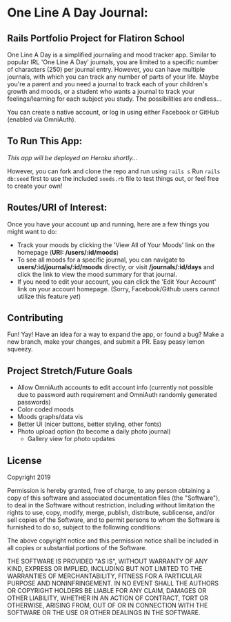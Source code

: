 # One Line A Day Journal:
## Rails Portfolio Project for Flatiron School 

One Line A Day is a simplified journaling and mood tracker app. Similar to popular IRL 'One Line A Day' journals, you are limited to a specific number of characters (250) per journal entry. However, you can have multiple journals, with which you can track any number of parts of your life. Maybe you're a parent and you need a journal to track each of your children's growth and moods, or a student who wants a journal to track your feelings/learning for each subject you study. The possibilities are endless... 

You can create a native account, or log in using either Facebook or GitHub (enabled via OmniAuth). 

## To Run This App: 
*This app will be deployed on Heroku shortly...* 

However, you can fork and clone the repo and run using `rails s` 
Run `rails db:seed` first to use the included `seeds.rb` file to test things out, or feel free to create your own! 

## Routes/URI of Interest: 
Once you have your account up and running, here are a few things you might want to do: 
- Track your moods by clicking the 'View All of Your Moods' link on the homepage (**URI: /users/:id/moods**)
- To see all moods for a specific journal, you can navigate to **users/:id/journals/:id/moods** directly, or visit **/journals/:id/days** and click the link to view the mood summary for that journal. 
- If you need to edit your account, you can click the 'Edit Your Account' link on your account homepage. (Sorry, Facebook/Github users cannot utilize this feature *yet*)

## Contributing 
Fun! Yay! Have an idea for a way to expand the app, or found a bug? 
Make a new branch, make your changes, and submit a PR. Easy peasy lemon squeezy. 

## Project Stretch/Future Goals 
  - Allow OmniAuth accounts to edit account info (currently not possible due to password auth requirement and OmniAuth randomly generated passwords)
  - Color coded moods 
  - Moods graphs/data vis 
  - Better UI (nicer buttons, better styling, other fonts)
  - Photo upload option (to become a daily photo journal)
    - Gallery view for photo updates 


## License

Copyright 2019

Permission is hereby granted, free of charge, to any person obtaining a copy of this software and associated documentation files (the "Software"), to deal in the Software without restriction, including without limitation the rights to use, copy, modify, merge, publish, distribute, sublicense, and/or sell copies of the Software, and to permit persons to whom the Software is furnished to do so, subject to the following conditions:

The above copyright notice and this permission notice shall be included in all copies or substantial portions of the Software.

THE SOFTWARE IS PROVIDED "AS IS", WITHOUT WARRANTY OF ANY KIND, EXPRESS OR IMPLIED, INCLUDING BUT NOT LIMITED TO THE WARRANTIES OF MERCHANTABILITY, FITNESS FOR A PARTICULAR PURPOSE AND NONINFRINGEMENT. IN NO EVENT SHALL THE AUTHORS OR COPYRIGHT HOLDERS BE LIABLE FOR ANY CLAIM, DAMAGES OR OTHER LIABILITY, WHETHER IN AN ACTION OF CONTRACT, TORT OR OTHERWISE, ARISING FROM, OUT OF OR IN CONNECTION WITH THE SOFTWARE OR THE USE OR OTHER DEALINGS IN THE SOFTWARE.


